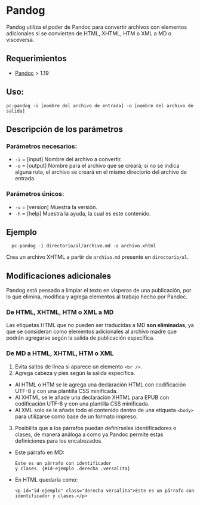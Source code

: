 # Pandog

Pandog utiliza el poder de Pandoc para convertir archivos con elementos adicionales si se convierten de HTML, XHTML, HTM o XML a MD o visceversa.

## Requerimientos

* [Pandoc](http://pandoc.org/) > 1.19

## Uso:

  ```
  pc-pandog -i [nombre del archivo de entrada] -o [nombre del archivo de salida]
  ```

## Descripción de los parámetros

### Parámetros necesarios:

* `-i` = [input] Nombre del archivo a convertir.
* `-o` = [output] Nombre para el archivo que se creará; si no se indica alguna ruta, el archivo se creará en el mismo directorio del archivo de entrada.

### Parámetros únicos:

* `-v` = [version] Muestra la versión.
* `-h` = [help] Muestra la ayuda, la cual es este contenido.

## Ejemplo

```
  pc-pandog -i directorio/al/archivo.md -o archivo.xhtml
```

Crea un archivo XHTML a partir de `archivo.md` presente en `directorio/al`.

## Modificaciones adicionales

Pandog está pensado a limpiar el texto en vísperas de una publicación, por
lo que elimina, modifica y agrega elementos al trabajo hecho por Pandoc.

### De HTML, XHTML, HTM o XML a MD

Las etiquetas HTML que no pueden ser traducidas a MD **son eliminadas**, 
ya que se consideran como elementos adicionales al archivo madre que podrán
agregarse según la salida de publicación específica.

### De MD a HTML, XHTML, HTM o XML

1. Evita saltos de línea si aparece un elemento `<br />`.
2. Agrega cabeza y pies según la salida específica.
  * Al HTML o HTM se le agrega una declaración HTML con codificación UTF-8 
  y con una plantilla CSS minificada.
  * Al XHTML se le añade una declaración XHTML para EPUB con codificación
  UTF-8 y con una plantilla CSS minificada.
  * Al XML solo se le añade todo el contenido dentro de una etiqueta `<body>`
  para utilizarse como base de un formato impreso.
3. Posibilita que a los párrafos puedan definírseles identificadores o clases, 
de manera análoga a como ya Pandoc permite estas definiciones para los encabezados.
  * Este párrafo en MD:
  
    ```
    Este es un párrafo con identificador 
    y clases. {#id-ejemplo .derecha .versalita}
    ```
    
  * En HTML quedaría como:
  
    ```
    <p id="id-ejemplo" class="derecha versalita">Este es un párrafo con identificador y clases.</p>
    ```
